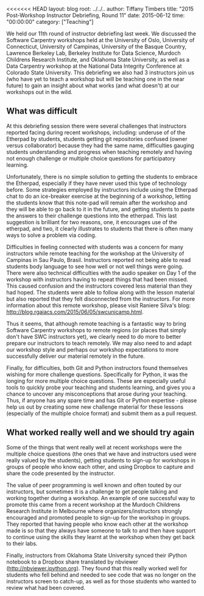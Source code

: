 <<<<<<< HEAD
layout: blog
root: ../../..
author: Tiffany Timbers
title: "2015 Post-Workshop Instructor Debriefing, Round 11"
date: 2015-06-12
time: "00:00:00"
category: ["Teaching"]

We held our 11th round of instructor debriefing last week. We discussed the Software 
Carpentry workshops held at the University of Oslo, University of Connecticut, University 
of Campinas, University of the Basque Country, Lawrence Berkeley Lab, Berkeley Institute 
for Data Science, Murdoch Childrens Research Institute, and Oklahoma State University, as 
well as a Data Carpentry workshop at the National Data Integrity Conference at Colorado 
State University. This debriefing we also had 3 instructors join us (who have yet to 
teach a workshop but will be teaching one in the near future) to gain an insight about 
what works (and what doesn't) at our workshops out in the wild.


## What was difficult

At this debriefing session there were several challenges that instructors reported 
facing during recent workshops, including: underuse of of the Etherpad by students, 
students getting git repositories confused (owner versus collaborator) because they had 
the same name, difficulties gauging students understanding and progress when teaching 
remotely and having not enough challenge or multiple choice questions for participatory 
learning.


Unfortunately, there is no simple solution to getting the students to embrace 
the Etherpad, especially if they have never used this type of technology before. Some 
strategies employed by instructors include using the Etherpad chat to do an ice-breaker
exercise at the beginning of a workshop, letting the students know that this note-pad will
remain after the workshop and they will be able to go back to it in the future, and 
getting students to paste the answers to their challenge questions into the etherpad. This
last suggestion is brilliant for two reasons, one, it encourages use of the etherpad, and 
two, it clearly illustrates to students that there is often many ways to solve a problem
via coding. 


Difficulties in feeling connected with students was a concern for many instructors while 
remote teaching for the workshop at the University of Campinas in Sau Paulo, Brasil.
Instructors reported not being able to read students body language to see how well or not
well things were going. There were also technical difficulties with the audio speaker on 
Day 1 of the workshop with instructors having to repeat things that had been missed. This
caused confusion and the instructors covered less material than they had hoped. The 
students were able to follow along with the lesson material but also reported that they
felt disconnected from the instructors. For more information about this remote workshop, 
please visit Raniere Silva's blog: http://blog.rgaiacs.com/2015/06/05/swcunicamp.html.


Thus it seems, that although remote teaching is a fantastic way to bring Software 
Carpentry workshops to remote regions (or places that simply don't have SWC instructors 
yet), we clearly need to do more to better prepare our instructors to teach remotely. We
may also need to and adapt our workshop style and perhaps our workshop expectations to 
more successfully deliver our material remotely in the future.


Finally, for difficulties, both Git and Python instructors found themselves wishing for
more challenge questions. Specifically for Python, it was the longing for more multiple 
choice questions. These are especially useful tools to quickly probe your teaching and 
students learning, and gives you a chance to uncover any misconceptions that arose during
your teaching. Thus, if anyone has any spare time and has Git or Python expertise - please
help us out by creating some new challenge material for these lessons (especially of the 
multiple choice format) and submit them as a pull request.


## What worked really well and we should try again


Some of the things that went really well at recent workshops were the multiple choice 
questions (the ones that we have and instructors used were really valued by the students), 
getting students to sign-up for workshops in groups of people who know each other, and 
using Dropbox to capture and share the code presented by the instructor. 


The value of peer programming is well known and often touted by our instructors, but 
sometimes it is a challenge to get people talking and working together during a workshop.
An example of one successful way to promote this came from a recent workshop at the 
Murdoch Childrens Research Institute in Melbourne where organizers/instructors strongly
encouraged and promoted people to sign-up for the workshop in groups. They reported that 
having people who know each other at the workshop made is so that they always have someone 
to talk to and then have support to continue using the skills they learnt at the workshop
when they get back to their labs.


Finally, instructors from Oklahoma State University synced their iPython notebook to a 
Dropbox share translated by nbviewer (http://nbviewer.ipython.org). They found that this
really worked well for students who fell behind and needed to see code that was no longer
on the instructors screen to catch-up, as well as for those students who wanted to review
what had been covered.